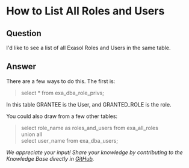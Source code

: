 # How to List All Roles and Users

## Question
I'd like to see a list of all Exasol Roles and Users in the same table.

## Answer
There are a few ways to do this.  The first is:
> select * from exa_dba_role_privs;  

In this table GRANTEE is the User, and GRANTED_ROLE is the role.

You could also draw from a few other tables:
> select role_name as roles_and_users from exa_all_roles  
union all  
select user_name from exa_dba_users;

*We appreciate your input! Share your knowledge by contributing to the Knowledge Base directly in [GitHub](https://github.com/exasol/public-knowledgebase).* 